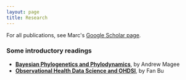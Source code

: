 ```yaml
---
layout: page
title: Research
---
```


For all publications, see Marc's [Google Scholar page](https://scholar.google.com/citations?hl=en&user=vF2UV4MAAAAJ).


### Some introductory readings

- [**Bayesian Phylogenetics and Phylodynamics**](https://suchard-group.github.io/2022-10-15-bayesian-phylogenetics), by Andrew Magee
- [**Observational Health Data Science and OHDSI**](https://suchard-group.github.io/rwe-ohdsi), by Fan Bu
